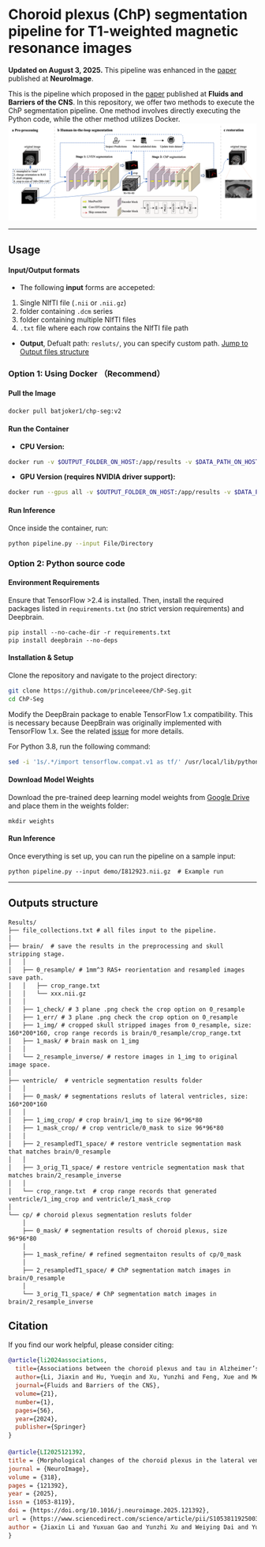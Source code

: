 # Choroid plexus (ChP) segmentation pipeline for T1-weighted magnetic resonance images
**Updated on August 3, 2025.**
This pipeline was enhanced in the [paper](https://doi.org/10.1016/j.neuroimage.2025.121392) published at **NeuroImage**.

This is the pipeline which proposed in the [paper](https://doi.org/10.1186/s12987-024-00554-4) published at **Fluids and Barriers of the CNS**. In this repository, we offer two methods to execute the ChP segmentation pipeline. One method involves directly executing the Python code, while the other method utilizes Docker.
![alt text](demo/pipeline.png)

---
## Usage
#### Input/Output formats
- The following **input** forms are accepeted:
1. Single NIfTI file (`.nii` or `.nii.gz`)
2. folder containing `.dcm` series
3. folder containing multiple NIfTI files
4. `.txt` file where each row contains the NIfTI file path
- **Output**, Defualt path: `resluts/`, you can specify custom path. [Jump to Output files structure](#outputs-structure)

### Option 1: Using Docker （Recommend）

#### Pull the Image
```bash
docker pull batjoker1/chp-seg:v2
```
#### Run the Container
- **CPU Version:**
```bash
docker run -v $OUTPUT_FOLDER_ON_HOST:/app/results -v $DATA_PATH_ON_HOST:$DATA_PATH_IN_CONTAINER -it --rm batjoker1/chp-seg:v2 bash
```
- **GPU Version (requires NVIDIA driver support):**
```bash
docker run --gpus all -v $OUTPUT_FOLDER_ON_HOST:/app/results -v $DATA_PATH_ON_HOST:$DATA_PATH_IN_CONTAINER -it --rm batjoker1/chp-seg:v2 bash
```

#### **Run Inference**
Once inside the container, run:
```bash
python pipeline.py --input File/Directory
```

### Option 2: Python source code
#### Environment Requirements  
Ensure that TensorFlow >2.4 is installed. Then, install the required packages listed in `requirements.txt` (no strict version requirements) and Deepbrain.
```
pip install --no-cache-dir -r requirements.txt
pip install deepbrain --no-deps
```

#### Installation & Setup  
Clone the repository and navigate to the project directory:  
```bash
git clone https://github.com/princeleeee/ChP-Seg.git
cd ChP-Seg
```

Modify the DeepBrain package to enable TensorFlow 1.x compatibility. This is necessary because DeepBrain was originally implemented with TensorFlow 1.x. See the related [issue](https://github.com/iitzco/deepbrain/issues/6#issuecomment-620831557) for more details.

For Python 3.8, run the following command:
```bash
sed -i '1s/.*/import tensorflow.compat.v1 as tf/' /usr/local/lib/python3.8/site-packages/deepbrain/extractor.py # Necessary since Deepbrain is accomplished with Tensorlow 1.x
```

#### Download Model Weights
Download the pre-trained deep learning model weights from [Google Drive](https://drive.google.com/drive/folders/1UHDt0jR4tI9jkskoJWX6E-DdbMk25AR5?usp=drive_link) and place them in the weights folder:

```
mkdir weights
```
#### Run Inference
Once everything is set up, you can run the pipeline on a sample input:
```
python pipeline.py --input demo/I812923.nii.gz  # Example run
```

---
## Outputs structure
```
Results/
├── file_collections.txt # all files input to the pipeline.
│
├── brain/  # save the results in the preprocessing and skull stripping stage.
│   │
│   ├── 0_resample/ # 1mm^3 RAS+ reorientation and resampled images save path.
│   │   ├── crop_range.txt
│   │   └── xxx.nii.gz
│   │
│   ├── 1_check/ # 3 plane .png check the crop option on 0_resample
│   ├── 1_err/ # 3 plane .png check the crop option on 0_resample
│   ├── 1_img/ # cropped skull stripped images from 0_resample, size: 160*200*160, crop range records is brain/0_resample/crop_range.txt
│   ├── 1_mask/ # brain mask on 1_img
│   │
│   └── 2_resample_inverse/ # restore images in 1_img to original image space.
│
├── ventricle/  # ventricle segmentation results folder
│   │
│   ├── 0_mask/ # segmentations resluts of lateral ventricles, size: 160*200*160
│   │
│   ├── 1_img_crop/ # crop brain/1_img to size 96*96*80
│   ├── 1_mask_crop/ # crop ventricle/0_mask to size 96*96*80
│   │
│   ├── 2_resampledT1_space/ # restore ventricle segmentation mask that matches brain/0_resample
│   │
│   ├── 3_orig_T1_space/ # restore ventricle segmentation mask that matches brain/2_resample_inverse
│   │
│   └── crop_range.txt  # crop range records that generated ventricle/1_img_crop and ventricle/1_mask_crop
│
└── cp/ # choroid plexus segmentation resluts folder
    │
    ├── 0_mask/ # segmentation results of choroid plexus, size 96*96*80
    │
    ├── 1_mask_refine/ # refined segmentaiton results of cp/0_mask
    │
    ├── 2_resampledT1_space/ # ChP segmentation match images in brain/0_resample
    │
    └── 3_orig_T1_space/ # ChP segmentation match images in brain/2_resample_inverse
```


## Citation
If you find our work helpful, please consider citing:
```bibtex
@article{li2024associations,
  title={Associations between the choroid plexus and tau in Alzheimer’s disease using an active learning segmentation pipeline},
  author={Li, Jiaxin and Hu, Yueqin and Xu, Yunzhi and Feng, Xue and Meyer, Craig H and Dai, Weiying and Zhao, Li and Alzheimer’s Disease Neuroimaging Initiative},
  journal={Fluids and Barriers of the CNS},
  volume={21},
  number={1},
  pages={56},
  year={2024},
  publisher={Springer}
}

@article{LI2025121392,
title = {Morphological changes of the choroid plexus in the lateral ventricle across the lifespan: 5551 subjects from fetus to elderly},
journal = {NeuroImage},
volume = {318},
pages = {121392},
year = {2025},
issn = {1053-8119},
doi = {https://doi.org/10.1016/j.neuroimage.2025.121392},
url = {https://www.sciencedirect.com/science/article/pii/S1053811925003957},
author = {Jiaxin Li and Yuxuan Gao and Yunzhi Xu and Weiying Dai and Yueqin Hu and Xue Feng and Dan Wu and Li Zhao}
}
```

